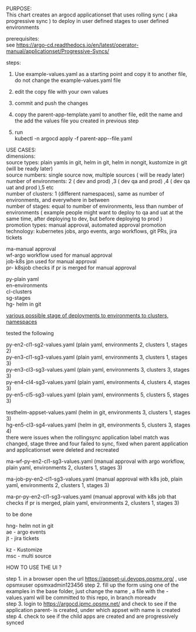 PURPOSE:  
This chart creates an argocd applicationset that uses rolling sync ( aka progressive sync ) to deploy in user defined stages to user defined environments

prerequisites:  
see https://argo-cd.readthedocs.io/en/latest/operator-manual/applicationset/Progressive-Syncs/  

steps:    
 1. Use example-values.yaml as a starting point and copy it to another file, do not change the example-values.yaml file  
 2. edit the copy file with your own values  
 3. commit and push the changes  
 4. copy the parent-app-template.yaml to another file, edit the name and the add the values file you created in previous step    
   
 5.   run  
kubectl -n argocd apply -f parent-app-<copied>-file.yaml 


USE CASES:    
 dimensions:   
   source types: plain yamls in git, helm in git, helm in nongit, kustomize in git (will be ready later)  
   source numbers: single source now, multiple sources ( will be ready later)  
   number of environments: 2 ( dev and prod) ,3 ( dev qa and prod) ,4 ( dev qa uat and prod ),5 etc  
   number of clusters:  1 (different namespaces), same as number of environments, and everywhere in between  
   number of stages: equal to number of environments, less than number of environments ( example people might want to deploy to qa and uat at the same time, after deploying to dev, but before deploying to prod )  
   promotion types: manual approval, automated approval
   promotion technology: kubernetes jobs, argo events, argo workflows, git PRs, jira tickets

  
 ma-manual approval    
 wf-argo workflow used for manual approval  
 job-k8s jpn used for manual approval  
 pr- k8sjob checks if pr is merged for manual approval  

 py-plain yaml  
 en-environments  
 cl-clusters  
 sg-stages  
 hg- helm in git  
  
[various possible stage of deployments to environments to clusters, namespaces ](Deployment-Stages-to-environments.pdf)  
   
tested the following
  
py-en2-cl1-sg2-values.yaml  (plain yaml, environments 2, clusters 1, stages 2)  
py-en3-cl1-sg3-values.yaml  (plain yaml, environments 3, clusters 1, stages 3)  
py-en3-cl3-sg3-values.yaml  (plain yaml, environments 3, clusters 3, stages 3)  
py-en4-cl4-sg3-values.yaml  (plain yaml, environments 4, clusters 4, stages 3)  
py-en5-cl5-sg3-values.yaml  (plain yaml, environments 5, clusters 5, stages 3)  
  
testhelm-appset-values.yaml (helm in git, environments 3, clusters 1, stages 3)    
hg-en5-cl3-sg4-values.yaml (helm in git, environments 5, clusters 3, stages 4)    
there were issues when the rollingsync application label match was changed, stage three and four failed to sync, fixed when parent application and applicationset were deleted and recreated  

ma-wf-py-en2-cl1-sg3-values.yaml (manual approval with argo workflow, plain yaml, environments 2, clusters 1, stages 3) 
   
ma-job-py-en2-cl1-sg3-values.yaml (manual approval with k8s job, plain yaml, environments 2, clusters 1, stages 3)   
  
  
ma-pr-py-en2-cl1-sg3-values.yaml (manual approval with k8s job that checks if pr is merged, plain yaml, environments 2, clusters 1, stages 3)
     
to be done  
     
hng- helm not in git      
ae - argo events    
jt - jira tickets  
  
kz - Kustomize  
msc - multi source  

HOW TO USE THE UI ?

step 1. in a browser open the url https://appset-ui.devops.opsmx.org/ , use opsmxuser opsmxadmin123456 
step 2. fill up the form using one of the examples in the base folder, just change the name , a file with the <name>-values.yaml will be committed to this repo, in branch moreadv   
step 3. login to https://argocd.jpmc.opsmx.net/ and check to see if the application parent-<name> is created, under which appset with name <name> is created  
step 4. check to see if the child apps are created and are progressively synced  



